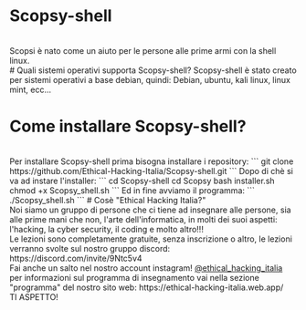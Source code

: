 # Scopsy-shell
<br>
Scopsi è nato come un aiuto per le persone alle prime armi  con la shell linux.
<br>
#  Quali sistemi operativi supporta Scopsy-shell?
Scopsy-shell è stato creato per sistemi operativi a base debian, quindi:
Debian, ubuntu, kali linux, linux mint, ecc...

# Come installare Scopsy-shell?
<br>
Per installare Scopsy-shell prima bisogna installare i repository:
```
git clone https://github.com/Ethical-Hacking-Italia/Scopsy-shell.git
```
Dopo di chè si va ad instare l'installer:
```
cd Scopsy-shell
cd Scopsy
bash installer.sh
chmod +x Scopsy_shell.sh
```
Ed in fine avviamo il programma:
```
./Scopsy_shell.sh
```
# Cosè "Ethical Hacking Italia?"
<br>
Noi siamo un gruppo di persone che ci tiene ad insegnare alle persone, sia alle prime mani che non, l'arte dell'informatica, in molti dei suoi aspetti:
l'hacking, la cyber security, il coding e molto altro!!!
<br>
Le lezioni sono completamente gratuite, senza inscrizione o altro, le lezioni verranno svolte sul nostro gruppo discord: https://discord.com/invite/9Ntc5v4 
<br>
Fai anche un salto nel nostro account instagram! <a href="https://www.instagram.com/ethical_hacking_italia/">@ethical_hacking_italia</a>
<br>
per informazioni sul programma di insegnamento vai nella sezione "programma" del nostro sito web: https://ethical-hacking-italia.web.app/
<br>
TI ASPETTO!
